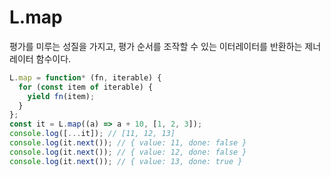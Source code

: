 # L.map

평가를 미루는 성질을 가지고, 평가 순서를 조작할 수 있는 이터레이터를 반환하는 제너레이터 함수이다.

```ts
L.map = function* (fn, iterable) {
  for (const item of iterable) {
    yield fn(item);
  }
};
const it = L.map((a) => a + 10, [1, 2, 3]);
console.log([...it]); // [11, 12, 13]
console.log(it.next()); // { value: 11, done: false }
console.log(it.next()); // { value: 12, done: false }
console.log(it.next()); // { value: 13, done: true }
```
